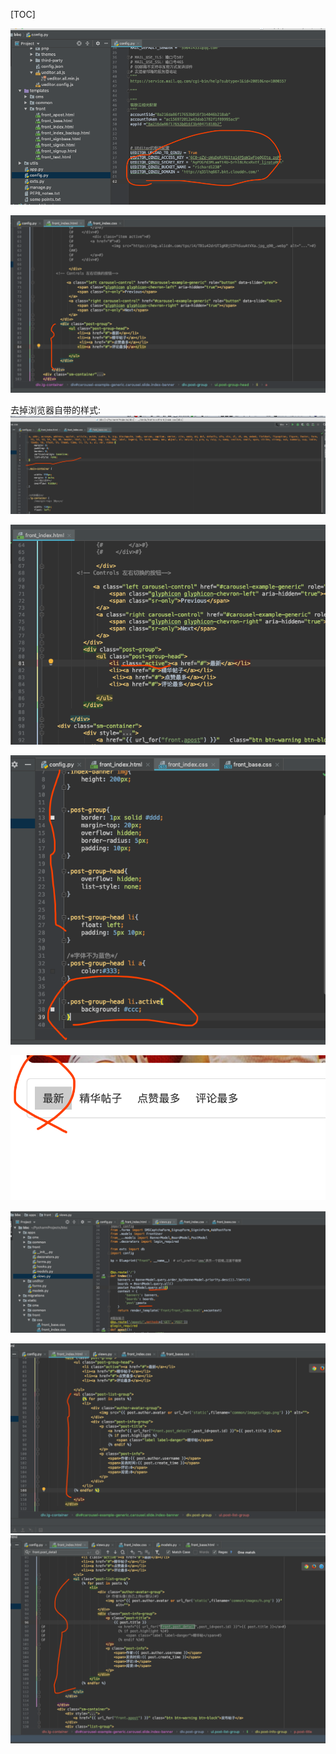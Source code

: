 [TOC]

![58174301.png](182_files/58174301.png)


![58855780.png](182_files/58855780.png)

去掉浏览器自带的样式:
![71845412.png](182_files/71845412.png)


![72423509.png](182_files/72423509.png)

![72525882.png](182_files/72525882.png)

![72547814.png](182_files/72547814.png)

![72775757.png](182_files/72775757.png)


![73064881.png](182_files/73064881.png)
![79125222.png](182_files/79125222.png)